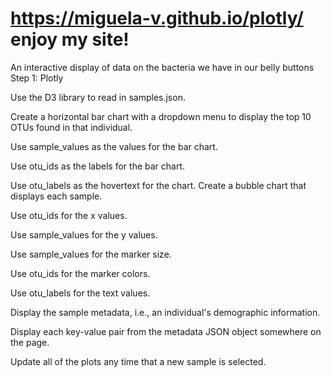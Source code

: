 # https://miguela-v.github.io/plotly/ enjoy my site!
An interactive display of data on the bacteria we have in our belly buttons
Step 1: Plotly


Use the D3 library to read in samples.json.


Create a horizontal bar chart with a dropdown menu to display the top 10 OTUs found in that individual.




Use sample_values as the values for the bar chart.


Use otu_ids as the labels for the bar chart.


Use otu_labels as the hovertext for the chart.
Create a bubble chart that displays each sample.



Use otu_ids for the x values.


Use sample_values for the y values.


Use sample_values for the marker size.


Use otu_ids for the marker colors.


Use otu_labels for the text values.


Display the sample metadata, i.e., an individual's demographic information.


Display each key-value pair from the metadata JSON object somewhere on the page.

Update all of the plots any time that a new sample is selected.

